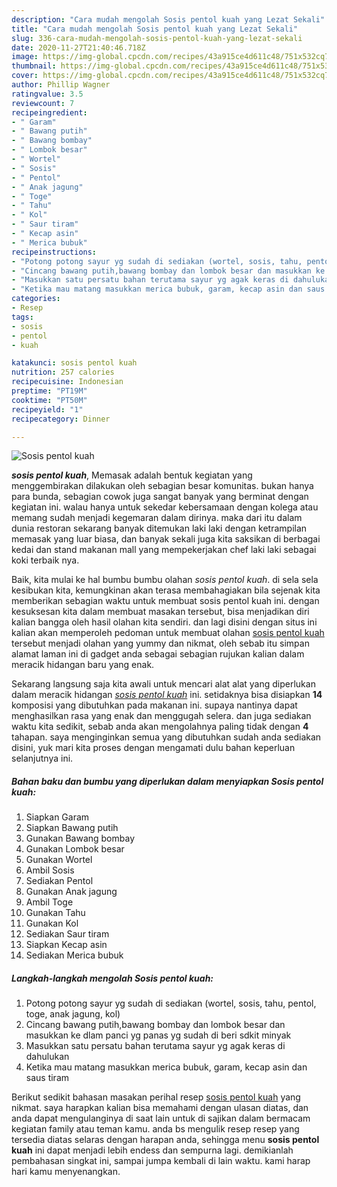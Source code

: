 ```yaml
---
description: "Cara mudah mengolah Sosis pentol kuah yang Lezat Sekali"
title: "Cara mudah mengolah Sosis pentol kuah yang Lezat Sekali"
slug: 336-cara-mudah-mengolah-sosis-pentol-kuah-yang-lezat-sekali
date: 2020-11-27T21:40:46.718Z
image: https://img-global.cpcdn.com/recipes/43a915ce4d611c48/751x532cq70/sosis-pentol-kuah-foto-resep-utama.jpg
thumbnail: https://img-global.cpcdn.com/recipes/43a915ce4d611c48/751x532cq70/sosis-pentol-kuah-foto-resep-utama.jpg
cover: https://img-global.cpcdn.com/recipes/43a915ce4d611c48/751x532cq70/sosis-pentol-kuah-foto-resep-utama.jpg
author: Phillip Wagner
ratingvalue: 3.5
reviewcount: 7
recipeingredient:
- " Garam"
- " Bawang putih"
- " Bawang bombay"
- " Lombok besar"
- " Wortel"
- " Sosis"
- " Pentol"
- " Anak jagung"
- " Toge"
- " Tahu"
- " Kol"
- " Saur tiram"
- " Kecap asin"
- " Merica bubuk"
recipeinstructions:
- "Potong potong sayur yg sudah di sediakan (wortel, sosis, tahu, pentol, toge, anak jagung, kol)"
- "Cincang bawang putih,bawang bombay dan lombok besar dan masukkan ke dlam panci yg panas yg sudah di beri sdkit minyak"
- "Masukkan satu persatu bahan terutama sayur yg agak keras di dahulukan"
- "Ketika mau matang masukkan merica bubuk, garam, kecap asin dan saus tiram"
categories:
- Resep
tags:
- sosis
- pentol
- kuah

katakunci: sosis pentol kuah 
nutrition: 257 calories
recipecuisine: Indonesian
preptime: "PT19M"
cooktime: "PT50M"
recipeyield: "1"
recipecategory: Dinner

---
```



![Sosis pentol kuah](https://img-global.cpcdn.com/recipes/43a915ce4d611c48/751x532cq70/sosis-pentol-kuah-foto-resep-utama.jpg)

<b><i>sosis pentol kuah</i></b>, Memasak adalah bentuk kegiatan yang menggembirakan dilakukan oleh sebagian besar komunitas. bukan hanya para bunda, sebagian cowok juga sangat banyak yang berminat dengan kegiatan ini. walau hanya untuk sekedar kebersamaan dengan kolega atau memang sudah menjadi kegemaran dalam dirinya. maka dari itu dalam dunia restoran sekarang banyak ditemukan laki laki dengan ketrampilan memasak yang luar biasa, dan banyak sekali juga kita saksikan di berbagai kedai dan stand makanan mall yang mempekerjakan chef laki laki sebagai koki terbaik nya.

Baik, kita mulai ke hal bumbu bumbu olahan <i>sosis pentol kuah</i>. di sela sela kesibukan kita, kemungkinan akan terasa membahagiakan bila sejenak kita memberikan sebagian waktu untuk membuat sosis pentol kuah ini. dengan kesuksesan kita dalam membuat masakan tersebut, bisa menjadikan diri kalian bangga oleh hasil olahan kita sendiri. dan lagi disini dengan situs ini kalian akan memperoleh pedoman untuk membuat olahan <u>sosis pentol kuah</u> tersebut menjadi olahan yang yummy dan nikmat, oleh sebab itu simpan alamat laman ini di gadget anda sebagai sebagian rujukan kalian dalam meracik hidangan baru yang enak.




Sekarang langsung saja kita awali untuk mencari alat alat yang diperlukan dalam meracik hidangan <u><i>sosis pentol kuah</i></u> ini. setidaknya bisa disiapkan <b>14</b> komposisi yang dibutuhkan pada makanan ini. supaya nantinya dapat menghasilkan rasa yang enak dan menggugah selera. dan juga sediakan waktu kita sedikit, sebab anda akan mengolahnya paling tidak dengan <b>4</b> tahapan. saya menginginkan semua yang dibutuhkan sudah anda sediakan disini, yuk mari kita proses dengan mengamati dulu bahan keperluan selanjutnya ini.

<!--inarticleads1-->

##### Bahan baku dan bumbu yang diperlukan dalam menyiapkan Sosis pentol kuah:

1. Siapkan  Garam
1. Siapkan  Bawang putih
1. Gunakan  Bawang bombay
1. Gunakan  Lombok besar
1. Gunakan  Wortel
1. Ambil  Sosis
1. Sediakan  Pentol
1. Gunakan  Anak jagung
1. Ambil  Toge
1. Gunakan  Tahu
1. Gunakan  Kol
1. Sediakan  Saur tiram
1. Siapkan  Kecap asin
1. Sediakan  Merica bubuk




<!--inarticleads2-->

##### Langkah-langkah mengolah Sosis pentol kuah:

1. Potong potong sayur yg sudah di sediakan (wortel, sosis, tahu, pentol, toge, anak jagung, kol)
1. Cincang bawang putih,bawang bombay dan lombok besar dan masukkan ke dlam panci yg panas yg sudah di beri sdkit minyak
1. Masukkan satu persatu bahan terutama sayur yg agak keras di dahulukan
1. Ketika mau matang masukkan merica bubuk, garam, kecap asin dan saus tiram




Berikut sedikit bahasan masakan perihal resep <u>sosis pentol kuah</u> yang nikmat. saya harapkan kalian bisa memahami dengan ulasan diatas, dan anda dapat mengulanginya di saat lain untuk di sajikan dalam bermacam kegiatan family atau teman kamu. anda bs mengulik resep resep yang tersedia diatas selaras dengan harapan anda, sehingga menu <b>sosis pentol kuah</b> ini dapat menjadi lebih endess dan sempurna lagi. demikianlah pembahasan singkat ini, sampai jumpa kembali di lain waktu. kami harap hari kamu menyenangkan.
